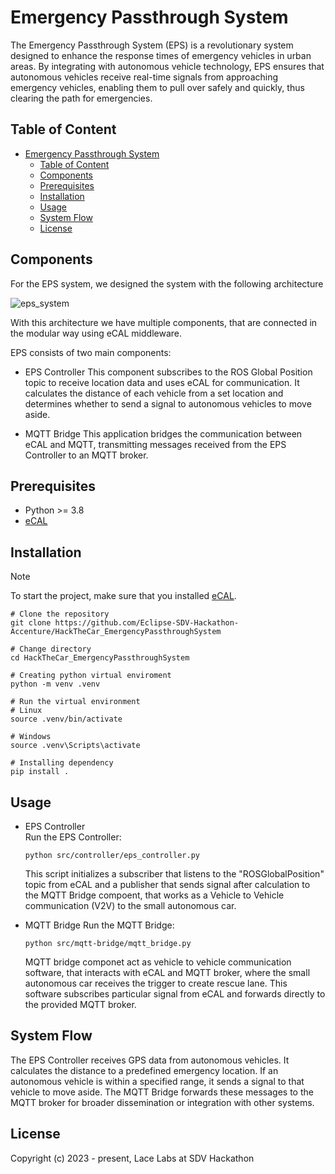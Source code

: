 # Emergency Passthrough System

The Emergency Passthrough System (EPS) is a revolutionary system designed to
enhance the response times of emergency vehicles in urban areas. By integrating
with autonomous vehicle technology, EPS ensures that autonomous vehicles receive
real-time signals from approaching emergency vehicles, enabling them to pull over
safely and quickly, thus clearing the path for emergencies.

## Table of Content

- [Emergency Passthrough System](#emergency-passthrough-system)
  - [Table of Content](#table-of-content)
  - [Components](#components)
  - [Prerequisites](#prerequisites)
  - [Installation](#installation)
  - [Usage](#usage)
  - [System Flow](#system-flow)
  - [License](#license)

## Components

For the EPS system, we designed the system with the following architecture

![eps_system](https://github.com/Eclipse-SDV-Hackathon-Accenture/HackTheCar_EmergencyPassthroughSystem/assets/20866800/9e353710-acb6-45b7-b0aa-7997b84407dd)

With this architecture we have multiple components, that are connected in the
modular way using eCAL middleware.

EPS consists of two main components:

* EPS Controller
  This component subscribes to the ROS Global Position topic to receive location
  data and uses eCAL for communication. It calculates the distance of each vehicle
  from a set location and determines whether to send a signal to autonomous vehicles
  to move aside.

* MQTT Bridge
  This application bridges the communication between eCAL and MQTT, transmitting
  messages received from the EPS Controller to an MQTT broker.

## Prerequisites

* Python >= 3.8
* [eCAL](https://eclipse-ecal.github.io/ecal/index.html)

## Installation

> [!NOTE]  
> To start the project, make sure that you installed [eCAL](https://eclipse-ecal.github.io/ecal/getting_started/setup.html).

```shell
# Clone the repository
git clone https://github.com/Eclipse-SDV-Hackathon-Accenture/HackTheCar_EmergencyPassthroughSystem 

# Change directory
cd HackTheCar_EmergencyPassthroughSystem

# Creating python virtual enviroment
python -m venv .venv

# Run the virtual environment
# Linux
source .venv/bin/activate

# Windows
source .venv\Scripts\activate

# Installing dependency
pip install .
```

## Usage

* EPS Controller\
  Run the EPS Controller:

  ```shell
  python src/controller/eps_controller.py
  ```

  This script initializes a subscriber that listens to the "ROSGlobalPosition"
  topic from eCAL and a publisher that sends signal after calculation to the MQTT
  Bridge compoent, that works as a Vehicle to Vehicle communication (V2V) to the
  small autonomous car.

* MQTT Bridge
  Run the MQTT Bridge:
  
  ```shell
  python src/mqtt-bridge/mqtt_bridge.py
  ```

  MQTT bridge componet act as vehicle to vehicle communication software, that
  interacts with eCAL and MQTT broker, where the small autonomous car receives
  the trigger to create rescue lane.
  This software subscribes particular signal from eCAL and forwards directly to
  the provided MQTT broker.

## System Flow

The EPS Controller receives GPS data from autonomous vehicles.
It calculates the distance to a predefined emergency location.
If an autonomous vehicle is within a specified range, it sends a signal to that
vehicle to move aside. The MQTT Bridge forwards these messages to the MQTT broker
for broader dissemination or integration with other systems.

## License

Copyright (c) 2023 - present, Lace Labs at SDV Hackathon
